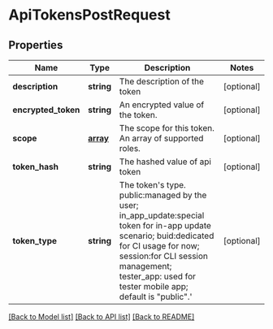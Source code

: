 # ApiTokensPostRequest

## Properties
Name | Type | Description | Notes
------------ | ------------- | ------------- | -------------
**description** | **string** | The description of the token | [optional] 
**encrypted_token** | **string** | An encrypted value of the token. | [optional] 
**scope** | [**array**](.md) | The scope for this token. An array of supported roles. | [optional] 
**token_hash** | **string** | The hashed value of api token | [optional] 
**token_type** | **string** | The token&#39;s type. public:managed by the user; in_app_update:special token for in-app update scenario; buid:dedicated for CI usage for now; session:for CLI session management; tester_app: used for tester mobile app; default is &quot;public&quot;.&#39; | [optional] 

[[Back to Model list]](../README.md#documentation-for-models) [[Back to API list]](../README.md#documentation-for-api-endpoints) [[Back to README]](../README.md)

